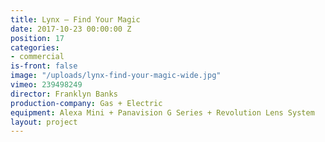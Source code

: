 ```yaml
---
title: Lynx — Find Your Magic
date: 2017-10-23 00:00:00 Z
position: 17
categories:
- commercial
is-front: false
image: "/uploads/lynx-find-your-magic-wide.jpg"
vimeo: 239498249
director: Franklyn Banks
production-company: Gas + Electric
equipment: Alexa Mini + Panavision G Series + Revolution Lens System
layout: project
---
```


